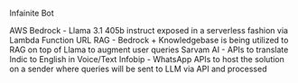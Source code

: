 Infainite Bot

AWS Bedrock - Llama 3.1 405b instruct exposed in a serverless fashion via Lambda Function URL
RAG - Bedrock + Knowledgebase is being utilized to RAG on top of Llama to augment user queries
Sarvam AI - APIs to translate Indic to English in Voice/Text
Infobip - WhatsApp APIs to host the solution on a sender where queries will be sent to LLM via API and processed
